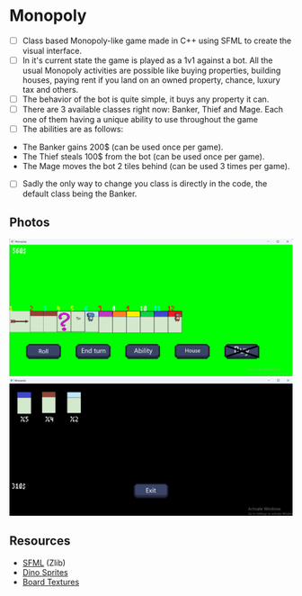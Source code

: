 # Monopoly


- [ ] Class based Monopoly-like game made in C++ using SFML to create the visual interface.
- [ ] In it's current state the game is played as a 1v1 against a bot. All the usual Monopoly activities are possible
  like buying properties, building houses, paying rent if you land on an owned property, chance, luxury tax and others.
- [ ] The behavior of the bot is quite simple, it buys any property it can.
- [ ] There are 3 available classes right now: Banker, Thief and Mage. Each one of them having a unique ability to use
  throughout the game
- [ ] The abilities are as follows:
- The Banker gains 200$ (can be used once per game).
- The Thief steals 100$ from the bot (can be used once per game).
- The Mage moves the bot 2 tiles behind (can be used 3 times per game).
- [ ] Sadly the only way to change you class is directly in the code, the default class being the Banker.

## Photos

![Monopoly1.png](Photos%2FMonopoly1.png)
![Monopoly2.png](Photos%2FMonopoly2.png)

## Resources

- [SFML](https://github.com/SFML/SFML/tree/aa82ea132b9296a31922772027ad5d14c1fa381b) (Zlib)
- [Dino Sprites](https://arks.itch.io/dino-characters)
- [Board Textures](https://www.google.com/url?sa=i&url=https%3A%2F%2Fdepositphotos.com%2Fvectors%2Fmonopoly.html&psig=AOvVaw3Cs5TKcIBqmPQcdzVEQZ8z&ust=1696444862599000&source=images&cd=vfe&opi=89978449&ved=0CBEQjRxqFwoTCKjlz9zD2oEDFQAAAAAdAAAAABAG)
